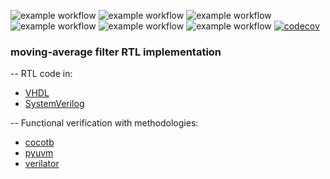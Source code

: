![example workflow](https://github.com/npatsiatzis/moving_average/actions/workflows/regression.yml/badge.svg)
![example workflow](https://github.com/npatsiatzis/moving_average/actions/workflows/coverage.yml/badge.svg)
![example workflow](https://github.com/npatsiatzis/moving_average/actions/workflows/regression_pyuvm.yml/badge.svg)
![example workflow](https://github.com/npatsiatzis/moving_average/actions/workflows/coverage_pyuvm.yml/badge.svg)
![example workflow](https://github.com/npatsiatzis/moving_average/actions/workflows/formal.yml/badge.svg)
![example workflow](https://github.com/npatsiatzis/moving_average/actions/workflows/verilator_regression.yml/badge.svg)
[![codecov](https://codecov.io/gh/npatsiatzis/moving_average/graph/badge.svg?token=413OMOMIEO)](https://codecov.io/gh/npatsiatzis/moving_average)

### moving-average filter RTL implementation

-- RTL code in:
- [VHDL](https://github.com/npatsiatzis/moving_average/tree/main/rtl/VHDL)
- [SystemVerilog](https://github.com/npatsiatzis/moving_average/tree/main/rtl/SystemVerilog)

-- Functional verification with methodologies:
- [cocotb](https://github.com/npatsiatzis/moving_average/tree/main/cocotb_sim)
- [pyuvm](https://github.com/npatsiatzis/moving_average/tree/main/pyuvm_sim)
- [verilator](https://github.com/npatsiatzis/moving_average/tree/main/verilator_sim)
